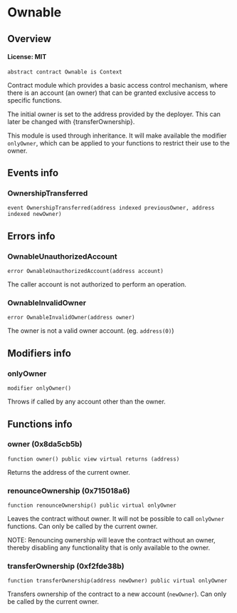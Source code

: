 # Ownable

## Overview

#### License: MIT

```solidity
abstract contract Ownable is Context
```

Contract module which provides a basic access control mechanism, where
there is an account (an owner) that can be granted exclusive access to
specific functions.

The initial owner is set to the address provided by the deployer. This can
later be changed with {transferOwnership}.

This module is used through inheritance. It will make available the modifier
`onlyOwner`, which can be applied to your functions to restrict their use to
the owner.
## Events info

### OwnershipTransferred

```solidity
event OwnershipTransferred(address indexed previousOwner, address indexed newOwner)
```


## Errors info

### OwnableUnauthorizedAccount

```solidity
error OwnableUnauthorizedAccount(address account)
```

The caller account is not authorized to perform an operation.
### OwnableInvalidOwner

```solidity
error OwnableInvalidOwner(address owner)
```

The owner is not a valid owner account. (eg. `address(0)`)
## Modifiers info

### onlyOwner

```solidity
modifier onlyOwner()
```

Throws if called by any account other than the owner.
## Functions info

### owner (0x8da5cb5b)

```solidity
function owner() public view virtual returns (address)
```

Returns the address of the current owner.
### renounceOwnership (0x715018a6)

```solidity
function renounceOwnership() public virtual onlyOwner
```

Leaves the contract without owner. It will not be possible to call
`onlyOwner` functions. Can only be called by the current owner.

NOTE: Renouncing ownership will leave the contract without an owner,
thereby disabling any functionality that is only available to the owner.
### transferOwnership (0xf2fde38b)

```solidity
function transferOwnership(address newOwner) public virtual onlyOwner
```

Transfers ownership of the contract to a new account (`newOwner`).
Can only be called by the current owner.
